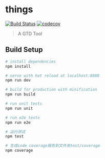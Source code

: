# things

[![Build Status](https://travis-ci.org/song-jia/things.svg?branch=20)](https://travis-ci.org/song-jia/things)
[![codecov](https://codecov.io/gh/song-jia/things/branch/master/graph/badge.svg)](https://codecov.io/gh/song-jia/things)

> A GTD Tool

## Build Setup

``` bash
# install dependencies
npm install

# serve with hot reload at localhost:8080
npm run dev

# build for production with minification
npm run build

# run unit tests
npm run unit

# run e2e tests
npm run e2e

# 运行测试
npm test

# 生成code coverage报告到文件夹test/coverage
npm coverage
```
